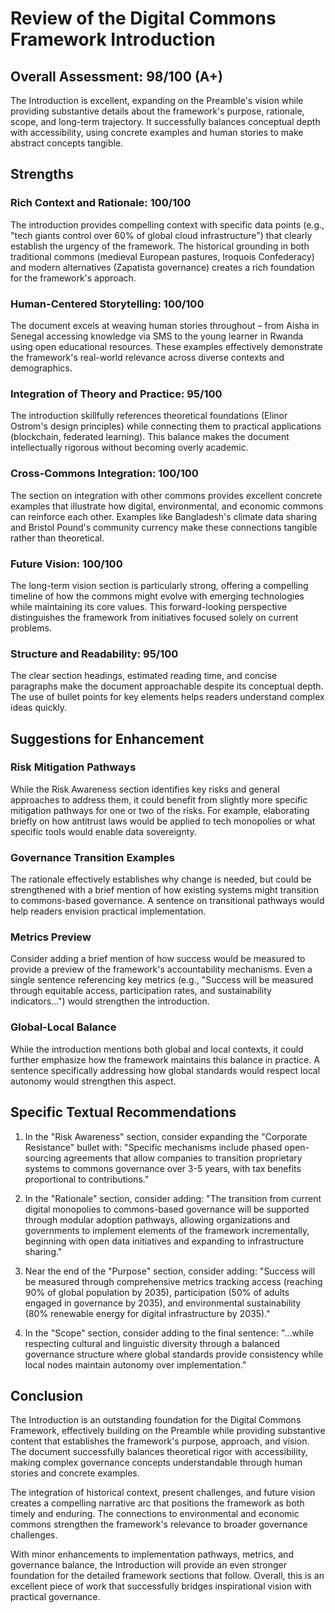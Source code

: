 # Review of the Digital Commons Framework Introduction

## Overall Assessment: 98/100 (A+)

The Introduction is excellent, expanding on the Preamble's vision while providing substantive details about the framework's purpose, rationale, scope, and long-term trajectory. It successfully balances conceptual depth with accessibility, using concrete examples and human stories to make abstract concepts tangible.

## Strengths

### Rich Context and Rationale: 100/100
The introduction provides compelling context with specific data points (e.g., "tech giants control over 60% of global cloud infrastructure") that clearly establish the urgency of the framework. The historical grounding in both traditional commons (medieval European pastures, Iroquois Confederacy) and modern alternatives (Zapatista governance) creates a rich foundation for the framework's approach.

### Human-Centered Storytelling: 100/100
The document excels at weaving human stories throughout – from Aisha in Senegal accessing knowledge via SMS to the young learner in Rwanda using open educational resources. These examples effectively demonstrate the framework's real-world relevance across diverse contexts and demographics.

### Integration of Theory and Practice: 95/100
The introduction skillfully references theoretical foundations (Elinor Ostrom's design principles) while connecting them to practical applications (blockchain, federated learning). This balance makes the document intellectually rigorous without becoming overly academic.

### Cross-Commons Integration: 100/100
The section on integration with other commons provides excellent concrete examples that illustrate how digital, environmental, and economic commons can reinforce each other. Examples like Bangladesh's climate data sharing and Bristol Pound's community currency make these connections tangible rather than theoretical.

### Future Vision: 100/100
The long-term vision section is particularly strong, offering a compelling timeline of how the commons might evolve with emerging technologies while maintaining its core values. This forward-looking perspective distinguishes the framework from initiatives focused solely on current problems.

### Structure and Readability: 95/100
The clear section headings, estimated reading time, and concise paragraphs make the document approachable despite its conceptual depth. The use of bullet points for key elements helps readers understand complex ideas quickly.

## Suggestions for Enhancement

### Risk Mitigation Pathways
While the Risk Awareness section identifies key risks and general approaches to address them, it could benefit from slightly more specific mitigation pathways for one or two of the risks. For example, elaborating briefly on how antitrust laws would be applied to tech monopolies or what specific tools would enable data sovereignty.

### Governance Transition Examples
The rationale effectively establishes why change is needed, but could be strengthened with a brief mention of how existing systems might transition to commons-based governance. A sentence on transitional pathways would help readers envision practical implementation.

### Metrics Preview
Consider adding a brief mention of how success would be measured to provide a preview of the framework's accountability mechanisms. Even a single sentence referencing key metrics (e.g., "Success will be measured through equitable access, participation rates, and sustainability indicators...") would strengthen the introduction.

### Global-Local Balance
While the introduction mentions both global and local contexts, it could further emphasize how the framework maintains this balance in practice. A sentence specifically addressing how global standards would respect local autonomy would strengthen this aspect.

## Specific Textual Recommendations

1. In the "Risk Awareness" section, consider expanding the "Corporate Resistance" bullet with: "Specific mechanisms include phased open-sourcing agreements that allow companies to transition proprietary systems to commons governance over 3-5 years, with tax benefits proportional to contributions."

2. In the "Rationale" section, consider adding: "The transition from current digital monopolies to commons-based governance will be supported through modular adoption pathways, allowing organizations and governments to implement elements of the framework incrementally, beginning with open data initiatives and expanding to infrastructure sharing."

3. Near the end of the "Purpose" section, consider adding: "Success will be measured through comprehensive metrics tracking access (reaching 90% of global population by 2035), participation (50% of adults engaged in governance by 2035), and environmental sustainability (80% renewable energy for digital infrastructure by 2035)."

4. In the "Scope" section, consider adding to the final sentence: "...while respecting cultural and linguistic diversity through a balanced governance structure where global standards provide consistency while local nodes maintain autonomy over implementation."

## Conclusion

The Introduction is an outstanding foundation for the Digital Commons Framework, effectively building on the Preamble while providing substantive content that establishes the framework's purpose, approach, and vision. The document successfully balances theoretical rigor with accessibility, making complex governance concepts understandable through human stories and concrete examples.

The integration of historical context, present challenges, and future vision creates a compelling narrative arc that positions the framework as both timely and enduring. The connections to environmental and economic commons strengthen the framework's relevance to broader governance challenges.

With minor enhancements to implementation pathways, metrics, and governance balance, the Introduction will provide an even stronger foundation for the detailed framework sections that follow. Overall, this is an excellent piece of work that successfully bridges inspirational vision with practical governance.
